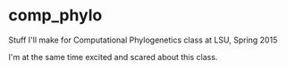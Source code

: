 # comp_phylo
Stuff I'll make for Computational Phylogenetics class at LSU, Spring 2015

I'm at the same time excited and scared about this class.

